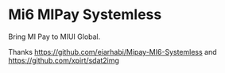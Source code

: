 # Mi6 MIPay Systemless
Bring MI Pay to MIUI Global.

Thanks https://github.com/eiarhabi/Mipay-MI6-Systemless and https://github.com/xpirt/sdat2img
